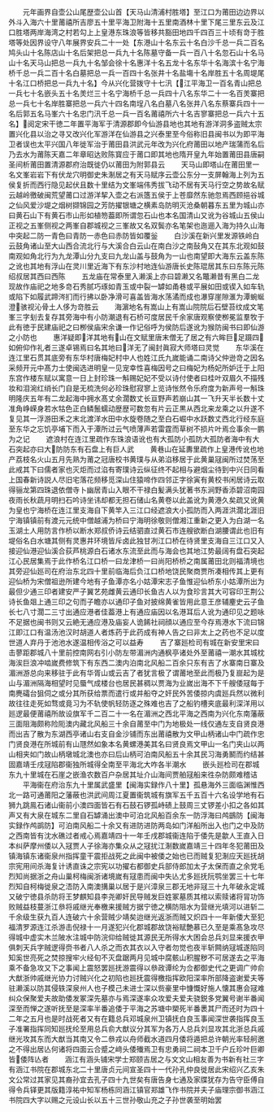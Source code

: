 <!-- { "loadSidebar": true } -->
　　元年画界自壶公山尾歴壶公山首【天马山清浦村胜塔】至江口为莆田边边界以外斗入海六十里莆禧所吉廖五十里平海卫附海十五里南酒林十里下尾三里东云及江口胜塔两岸海湾之村若勾上上皇港东珠浪等皆移共豁田地四千四百三十顷有竒于胜塔等处因界设守八年展界安兵二十一处【东港山十名东云十名白沙千总一兵二百名鸠头山十名陈店山十名后架把总一兵九十名陈墓守备一兵一百八十名忽石山十名马山十名天马山把总一兵九十名邹会徐十名惠洋十名五龙十名东华十名海滨十名宁海桥千总一兵二百十名白墓把总一兵一百四十名张井十名盐塲十名岸胜五十名周堤尾十名江口桥把总一兵九十名】今从兴化营拨守十七汛【江平海卫一百名青山把总一兵七十名嵌头五十名羙烂三十名宁海桥千总一兵四十八名东华二十一名百羙寨把总一兵七十名岸胜寨把总一兵六十四名南埕八名白墓八名张井八名东蔡寨兵四十一名后郭五名马峯六十名忠门汛千总一兵一百名莆禧所六十名吉寥寨把总一兵六十五名】阅定宋干徳二年置平海军于清源郡即今仙游县地也其地有游洋洞多盗贼太宗置兴化县以治之寻又改兴化军游洋在仙游县之兴泰里至今俗称旧县闽书以为即平海卫者误也太平兴国八年徙军治于莆田县洪武元年改为兴化府莆田以地产瑞蒲而名后乃去水为莆陈天嘉二年章昭达败陈寳应于莆口即其地也隋开皇九年始置莆田县唐嗣圣间析莆田置清源郡府治既徙仍以莆田为附郭县云
　　天马山即塔山在莆田里一名文峯岩岩下有伏龙穴明御史朱淛居之有天马赋序云壶公东分一支屏翰海上列为五侯复折而西行隐见起伏且数十里结为文峯端伟秀拔飞动不居有天马行空之势故名赋云越岭徼破闽荒望莆口过游洋挈入壶之右派簉五侯于上苍靡然东驰忽焉西顾挹谷城之仙风爱沙堤之烟树撷锦园之芳防擢银塘之横素岛防明灭沧桑朝暮东五里为城山亦曰黄石山下有黄石市山形如植笏葢即所谓忽石山也本名国清山又讹为谷城山五侯山正视之五峯侧视之两峯自郡城视之三峯故又名双鬓亦名笔架也迤逦入海为持久山海中突起二防一青色曰青防一赤色曰赤防皆如覆釡
　　白沙溪在新兴里发源铁岭白云鼓角诸山至大山西合流北行与大溪合白云山在南白沙之南鼔角又在其东北观如鼓南观如角北行为九龙潭山分九支曰九龙山盖与鼓角为一山也南望即大海东云盖东陈之讹也其地有浮山在灵川里近海下有东沙村地连仙游唐长史陈琨居其东曰东陈元陈绍叔居其西曰西陈
　　五龙庙在常泰里入濑溪上亦曰碧濑又名鼈濑昔有黑白二龙现故作庙祀之地多竒石秀腻巧琢如青玉或中裂一罅如甬巷或平展如田或锲入如车轨或陷下如履武蹄涔扪而行拂以卧净滑可喜盖皆海水荡潏而成也瀑穿崖隙滙为潭蜿蜒澄骇视沁骨土人侈为竒胜云
　　海濵地名有嵩山上有嵩山院院后石壁苔纹成文笔峯三字刬去复存其旁海中有小防潮退有石桥可度居民千余家唐观察使栁冕监羣牧于此有徳于民建庙祀之曰栁侯庙宋余谦一作记俗呼为侯防后遂讹为猴防闽书曰即仙游之小防也
　　惠洋疑即洋其地有山在文赋里唐末僧无了居之有六眸巨足蹑四如俯仰作礼者三遂卓锡焉曰名其地曰洋无了闽封眞寂大师塔曰灵觉
　　东华溪在连江里石贯其底旁有东华村唐梅妃村中人也姓江氏九嵗能诵二南诗父仲逊竒之因名采频开元中髙力士使闽选进明皇一见宠幸性喜梅因号之曰梅妃为杨妃所妒迁于上阳东宫作楼东赋以寓意一日上封珍珠一斛赐妃妃不受以诗付使者曰桂叶双眉久不描残妆和泪涴红绡长门自是无梳洗何必珍珠慰寂寥上览诗怅然令乐府度为新声号一斛珠明隆庆五年有二龙起海中拥水髙丈余濶数丈长亘野声若崩山其一飞升天半长数十丈准角峥嵘身若水牯色正白鳞鬛蠕动歴歴可数忽有片云正黒从西北来龙乘之以升遂不复见其一浮游田禾之末北渡洋水田中水旋卷随之至白石崛中水跃数丈西北行经东庭至东华之忘饥亭埔下而入于潭所过云气喷薄声若雷霆而草树不损片叶焉佥事余一鹏为之记
　　遮浪村在连江里疏作东珠浪语讹也有大孤防小孤防大孤防者海中有大石突起亦曰大防防东有石盘上有巨人武
　　黄巷山在延夀里疏作上皇港传讹也地产荔枝名火山五月先熟为莆之冠唐校书黄璞与从弟淊移居于此黄巢冦闽所过焚荡至此戒其下曰儒者家也灭炬而过淊有寄璞诗云纵征终不起相与避烟尘待到中兴日同看上国春新诗説人尽旧宅落花频移觅深山住猿啼作四邻正字徐寅有黄校书闲居诗云取得骊龙第四珠退依僧寺卜幽居青山入眼不干禄白髪满头犹著书东涧野香添碧沼南园夜雨长秋蔬月明扫石吟诗坐讳却都无担石储山名黄卷以此盖讹为黄港久矣疏又讹黄为皇也宁海桥在连江里支海自下黄竿入三江口经遮浪大小孤防而入两涯洪濶北涯旧宁海镇镇前有渡元元统中僧越浦为桥曰宁海明徐敬则僧湘江重新之更入为白湖一名玉湖土人用防言作桥以断水郑叔侨诗云结驷直过黄石市连艘欲断白湖腰谓此也旧有堤俗名白水塘其侧有灵惠井环境皆斥卤此独甘冽江口桥在待贤里支海自三江口又入接迎仙港迎仙溪合荻芦桃源白石诸水东流至此而与海会也其地江势最阔有盘石突起江心民居集焉于此作桥名江口桥一曰龙津桥一曰尚阳桥桥之南属莆田北则福清境也其旁迎仙廵司在府治东北四十里前临海后负江口桥地饶民聚商贾所凑相传其上更有迎仙桥为宋僧祖逊所建今地有子鱼潭亦名小姑潭宋志子鱼惟迎仙桥东小姑潭所出为最但少通三印者建安严子翼艺苑雌黄云通印长鱼古人以为食珍言其大可容印王荆公诗长鱼爼上通三印之句而子瞻亦以通印子鱼对披绵黄雀皆用此意王彦辅麈史云子鱼长七八寸濶二三寸出通应港者佳葢港上有通应庙因以名港耳后人讹为通印见之题咏不足据也闽书则又云絶无通应港及庙妄人诡餙社祠顔以通应至今存焉港水下流曰锦江即江口有温汤池汉时胡道人者炼药于此药成有神人告之曰非太上之药也不足以度世道人弃丹于池池水遂温相传浴之可以益寿
　　吉了寨廵检司有城在新安里宋曰击蓼距郡城八十里前控南网右引小防左带湄洲内通枫亭诸处外至莆禧一潮水其城枕海涘巨浪冲啮嵗费修筑下有东西二澳内泊南北风船二百余只东有吉了水寨南日寨及湄洲游总向来移驻于此有华胥山或云吉了者犹言极了谓莆地至此而极乃复崫起为是山与湄洲隔海相望时见蜃气成楼台也居民甚稠以贾海为业嵗出海不下千艘倭冦每于南麂礵台狙伺之或分其所获给票而遣行或并船夺之奸民外苦倭掠内虞廵兵然以微利故往往走死如骛或竟习为不轨使帆轻防逐之殊难也吉了之船钓槽夹底最利深洋用以廵逻最便莆禧所故设旗军千二百二十一名在湄洲之西北平海之西南为兴化东南藩蔽三面阻海颇称险阨澳内藏北风船三十余自莆至中门为地极处一线仅通左支自贤良港而出吉了散为东湖西亭诸山右支自金沙铺而东出莆禧散为文甲山柄诸山中门疏作忠门贤良港在所城前有山豗然如象本名黄螺港美其名曰贤良焉文甲山一名门夹山以两山相夹如门故山柄墩城北澳也亦曰后山柄可泊南风船五十余其民习海勇鬭而约结甚固嘉靖壬戌冦陷郡衞独所城得全南至平海北大咋各半潮水
　　嵌头廵检司在郡城东九十里城在石崖之嵌渔农数百户杂居其址介山海间贾舶冦船来徃杂防颇难稽诘
　　平海衞在府治东九十里属武盛里【闽海实録作八十里】孤悬海外三面临渊惟西北一路可通莆阳之藩蔽也洪武间周江夏置衞筑城有旗军五千五百十六名设学地有石狮九跳鳯石诸山衞前小澳四面皆石有石鼓石锣孤峙碛上鼓周三丈锣差小扣之各如其声又有大泉在城东二里自石罅涌出澳中可泊北风船百余东一防浮海曰鸬鷀防【闽海实録作鸬鹚防】可泊南风船二十余又有进防进防两岛如门洋船所出入也门之中及防之西南皆有沈水礁过者戒心焉嘉靖四十一年壬戌郡城衞连陷于倭先是歙人王直入日本纠萨摩州倭以入冦贾人子徐海亦集众从之冦扰江淛数嵗嘉靖三十四年冬犯莆田及镇海镇东诸衞泉州指挥童干震拒战死之此闽中被倭之始也已而贼复犯淛应天廵抚胡宗宪用间杀海复计诱直诛之宗宪以功擢右都御史兵部侍郎加太子太保而直之余党毛烈知尚据浙之舟山巢柯梅闽浙诸境嵗有冦患而闽中失亾尤多廵抚阮鹗坐罢三十七年烈知自柯梅徙泉之浯防入南澳搆巢以居于是兴漳泉三郡无地非冦三十九年破永定城又破宁徳县杀防将王梦麒知县李尧卿奸民导贼发巨姓冢墓质其棺以索赎诸将冐功饰败贼益枝蔓浙江叅将戚继光奉檄来援贼方据宁徳之横防阻水为营继光填河以进斩二千余级生获九百人连破六十余营贼少靖矣迨继光返浙而贼又炽四十一年新倭大至犯福清罗源连江杀游击倪禄十一月遂犯兴化郡城郡故饶裕赋艶慕已久至是乘髙急攻尽得城中虚实木兰陂水注城中防浣仰给贼徙其源民无所得水大困会总兵刘显来援衣甲俱刺天兵字贼逻得赍书者八人杀之而衣其衣以入守者勿觉也夜半斩闗纳冦城遂陷同知奚世亮死之焚掠搜牢火经旬不灭盘踞两月见城中腐骸山积腥秽不可居遂去之平海乘不备急攻又下之事闻上震怒罢廵抚游震得以叅政谭纶为佥都御史代之更调广帅俞大猷浙帅戚继光协力讨贼兴化之初陷也廵抚震得檄指挥欧阳深率所部降盗谢爱夫等驻濑溪以防其侵轶深泉州人也子模己未进士深以赀豪里中慷慨好施人懐其惠会冦难纠众保聚爱夫故助倭发冢深先墓亦与焉深遂率众攻爱夫爱夫骁鋭多党翼号谢半番闻深至而惮之遂听抚至是深率半番追倭于平海之苏塘中槊死半番褁其尸而还时为四十二年之五月也是时战死者又有在籍总兵邓城泉州卫镇抚白良玉事闻深世袭指挥良玉子准署指挥同知廵抚纶至用总兵俞大猷议分其军为各万人总兵刘显攻其北浙总兵戚继光攻其东而大猷当其南又令二叅戎以舟师截水道四月倭将遁把总许朝光率轻舸邀之不得出居亾何诸将四面云合蹙之﨑头倭殱焉卫有忠勇祠二祠本卫千户丘珍叶巨卿皆倭阵亾者
　　涵江有涵头铺宋学士郑颐吉居之与文文山相友善为书新有社三字有涵江书院在郡城东北二十里唐贞元间宣圣四十一代孙孔仲良徙居此宋绍兴乙亥朱文公常过其家见其裔孙宜去孔子四十九世矣有唐告身七通及家牒犹存为告守臣傅自得令兵铎更其版籍淳祐中知军杨栋同涵江镇官郑雄飞作书院并夫子庙理宗御书涵江书院四大字以赐之元设山长以五十三世孙敬山充之子孙世袭至明始罢
